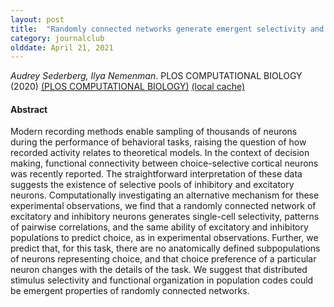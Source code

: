 ```yaml
---
layout: post
title:  "Randomly connected networks generate emergent selectivity and predict decoding properties of large populations of neurons (2020)"
category: journalclub
olddate: April 21, 2021
---
```

 
*Audrey Sederberg, Ilya Nemenman*. PLOS COMPUTATIONAL BIOLOGY (2020) 
[(PLOS COMPUTATIONAL BIOLOGY)](https://journals.plos.org/ploscompbiol/article?id=10.1371/journal.pcbi.1007875)
[(local cache)]({{site.url}}/journalclub/JCpapers/Sederberg20.pdf)

#### Abstract
Modern recording methods enable sampling of thousands of neurons during the performance of behavioral tasks, raising the question of how recorded activity relates to theoretical models. In the context of decision making, functional connectivity between choice-selective cortical neurons was recently reported. The straightforward interpretation of these data suggests the existence of selective pools of inhibitory and excitatory neurons. Computationally investigating an alternative mechanism for these experimental observations, we find that a randomly connected network of excitatory and inhibitory neurons generates single-cell selectivity, patterns of pairwise correlations, and the same ability of excitatory and inhibitory populations to predict choice, as in experimental observations. Further, we predict that, for this task, there are no anatomically defined subpopulations of neurons representing choice, and that choice preference of a particular neuron changes with the details of the task. We suggest that distributed stimulus selectivity and functional organization in population codes could be emergent properties of randomly connected networks.
